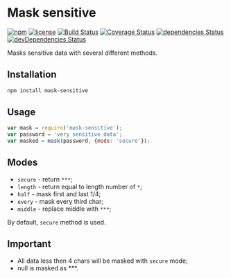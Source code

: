 # Mask sensitive
[![npm](https://img.shields.io/npm/v/mask-sensitive.svg)](https://npm.im/mask-sensitive)
[![license](https://img.shields.io/npm/l/mask-sensitive.svg)](https://npm.im/mask-sensitive)
[![Build Status](https://travis-ci.org/jehy/mask-sensitive.svg?branch=master)](https://travis-ci.org/jehy/mask-sensitive)
[![Coverage Status](https://coveralls.io/repos/github/jehy/mask-sensitive/badge.svg?branch=master)](https://coveralls.io/github/jehy/mask-sensitive?branch=master)
[![dependencies Status](https://david-dm.org/jehy/mask-sensitive/status.svg)](https://david-dm.org/jehy/mask-sensitive)
[![devDependencies Status](https://david-dm.org/jehy/mask-sensitive/dev-status.svg)](https://david-dm.org/jehy/mask-sensitive?type=dev)

Masks sensitive data with several different methods.

## Installation

```bash
npm install mask-sensitive
```

## Usage

```js
var mask = require('mask-sensitive');
var password = 'very sensitive data';
var masked = mask(password, {mode: 'secure'});
```

## Modes

* `secure` - return `***`;
* `length` - return equal to length number of `*`;
* `half` - mask first and last 1/4;
* `every` - mask every third char;
* `middle` - replace middle with `***`;

By default, `secure` method is used.

## Important
* All data less then 4 chars will be masked with `secure` mode;
* null is masked as ***.
